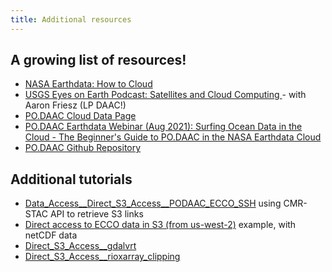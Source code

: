 ```yaml
---
title: Additional resources
---
```


## A growing list of resources!

- [NASA Earthdata: How to Cloud](https://earthdata.nasa.gov/learn/user-resources/webinars-and-tutorials/how-to-cloud-for-earth-scientists)
- [USGS Eyes on Earth Podcast: Satellites and Cloud Computing ](https://www.usgs.gov/centers/eros/science/eyes-earth-episode-58-satellites-and-cloud-computing?qt-science_center_objects=0#qt-science_center_objects) - with Aaron Friesz (LP DAAC!)
- [PO.DAAC Cloud Data Page](https://podaac.jpl.nasa.gov/cloud-datasets/about)
- [PO.DAAC Earthdata Webinar (Aug 2021): Surfing Ocean Data in the Cloud - The Beginner's Guide to PO.DAAC in the NASA Earthdata Cloud](https://podaac.jpl.nasa.gov/animations/Webinar_Surfing_Ocean_Data_in_the_Cloud_Beginners_Guide_PO.DAAC_NASA_Earthdata_Cloud)
- [PO.DAAC Github Repository](https://github.com/podaac)


## Additional tutorials

- [Data_Access__Direct_S3_Access__PODAAC_ECCO_SSH](https://github.com/NASA-Openscapes/2021-Cloud-Hackathon/blob/main/tutorials/Additional_Resources__Data_Access__Direct_S3_Access__PODAAC_ECCO_SSH.ipynb) using CMR-STAC API to retrieve S3 links
- [Direct access to ECCO data in S3 (from us-west-2)](https://github.com/podaac/ECCO/blob/main/Data_Access/cloud_direct_access_s3.ipynb) example, with netCDF data
- [Direct_S3_Access__gdalvrt](https://github.com/NASA-Openscapes/2021-Cloud-Hackathon/blob/main/tutorials/Additional_Resources__Direct_S3_Access__gdalvrt.ipynb)
- [Direct_S3_Access__rioxarray_clipping](https://github.com/NASA-Openscapes/2021-Cloud-Hackathon/blob/main/tutorials/Additional_Resources__Direct_S3_Access__rioxarray_clipping.ipynb)
